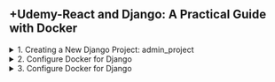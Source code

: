 ## +Udemy-React and Django: A Practical Guide with Docker

<details>
<summary>1. Creating a New Django Project: admin_project </summary>

# Creating a New Django Project: admin_project

## Install venv

```x
python -m venv venv
```

## Activate venv

```x
# venv\Scripts\activate
source venv/bin/activate
```

## Install Django

```x
python -m pip install Django
pip install django
pip install django==5.0
```

## Install Other Project Dependencies: djangorestframework, markdown, django-filter, mock and Pillow

```x
pip install djangorestframework markdown django-filter mock pillow
```

## Get dependencies

```x
pip freeze
```

```x
asgiref==3.8.1
Django==5.0.6
django-filter==24.2
djangorestframework==3.15.2
Markdown==3.6
mock==5.1.0
pillow==10.4.0
```

## Save Dependencies to Requirements.txt

```x
pip freeze > requirements.txt
```

## Install requirements from Requirements.txt

```x
pip install -r requirements.txt
```

## Deactivate a virtual environment

```x
deactivate
```

## Create Django Project

```x
django-admin startproject admin_project .
```

## Start Local Server

```x
python manage.py runserver
```

```x
(venv) ➜  07_react_django_practical git:(main) ✗ python manage.py runserver
Watching for file changes with StatReloader
Performing system checks...

System check identified no issues (0 silenced).

You have 18 unapplied migration(s). Your project may not work properly until you apply the migrations for app(s): admin, auth, contenttypes, sessions.
Run 'python manage.py migrate' to apply them.
July 08, 2024 - 05:48:12
Django version 5.0.6, using settings 'admin_project.settings'
Starting development server at http://127.0.0.1:8000/
Quit the server with CONTROL-C.

[08/Jul/2024 05:48:15] "GET / HTTP/1.1" 200 10629
```

![image](https://github.com/omeatai/src-AI-Software/assets/32337103/e39eef9e-8179-4904-83ba-c12faed70e02)

<img width="1505" alt="image" src="https://github.com/omeatai/src-AI-Software/assets/32337103/1de6eb8a-f756-4347-94b2-57fe6f927b85">


# #END</details>

<details>
<summary>2. Configure Docker for Django </summary>

# Configure Docker for Django

## Download and install Docker Desktop

## [https://www.docker.com/products/docker-desktop/](https://www.docker.com/products/docker-desktop/)

![image](https://github.com/omeatai/src-AI-Software/assets/32337103/da417af6-4ae0-4c24-9166-bd70c33671ba)

```py

```

```py

```

# #END</details>

<details>
<summary>3. Configure Docker for Django </summary>

# Configure Docker for Django

```py

```

```py

```

```py

```

```py

```

## Make Migrations

```x
python manage.py makemigrations
python manage.py migrate
```

# #END</details>
